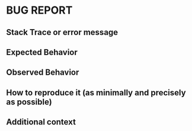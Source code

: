 # BUG REPORT

## Stack Trace or error message

## Expected Behavior

## Observed Behavior

## How to reproduce it (as minimally and precisely as possible)

## Additional context
